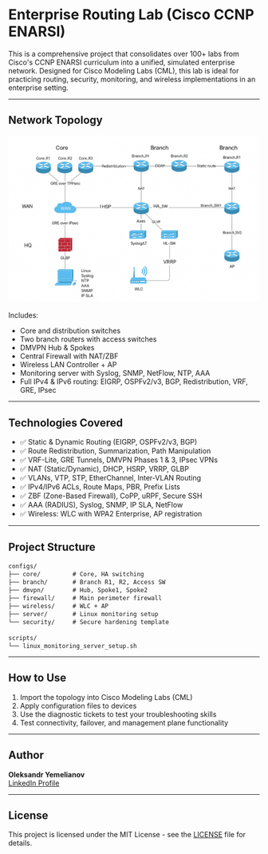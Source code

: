 
# Enterprise Routing Lab (Cisco CCNP ENARSI)

This is a comprehensive project that consolidates over 100+ labs from Cisco's CCNP ENARSI curriculum into a unified, simulated enterprise network. Designed for Cisco Modeling Labs (CML), this lab is ideal for practicing routing, security, monitoring, and wireless implementations in an enterprise setting.

---

## Network Topology

![Topology](topology/topology.png)

Includes:
- Core and distribution switches
- Two branch routers with access switches
- DMVPN Hub & Spokes
- Central Firewall with NAT/ZBF
- Wireless LAN Controller + AP
- Monitoring server with Syslog, SNMP, NetFlow, NTP, AAA
- Full IPv4 & IPv6 routing: EIGRP, OSPFv2/v3, BGP, Redistribution, VRF, GRE, IPsec

---

## Technologies Covered

- ✅ Static & Dynamic Routing (EIGRP, OSPFv2/v3, BGP)
- ✅ Route Redistribution, Summarization, Path Manipulation
- ✅ VRF-Lite, GRE Tunnels, DMVPN Phases 1 & 3, IPsec VPNs
- ✅ NAT (Static/Dynamic), DHCP, HSRP, VRRP, GLBP
- ✅ VLANs, VTP, STP, EtherChannel, Inter-VLAN Routing
- ✅ IPv4/IPv6 ACLs, Route Maps, PBR, Prefix Lists
- ✅ ZBF (Zone-Based Firewall), CoPP, uRPF, Secure SSH
- ✅ AAA (RADIUS), Syslog, SNMP, IP SLA, NetFlow
- ✅ Wireless: WLC with WPA2 Enterprise, AP registration

---

## Project Structure

```
configs/
├── core/         # Core, HA switching
├── branch/       # Branch R1, R2, Access SW
├── dmvpn/        # Hub, Spoke1, Spoke2
├── firewall/     # Main perimeter firewall
├── wireless/     # WLC + AP
├── server/       # Linux monitoring setup
└── security/     # Secure hardening template

scripts/
└── linux_monitoring_server_setup.sh
```

---

## How to Use

1. Import the topology into Cisco Modeling Labs (CML)
2. Apply configuration files to devices
3. Use the diagnostic tickets to test your troubleshooting skills
4. Test connectivity, failover, and management plane functionality

---

## Author

**Oleksandr Yemelianov**  
[LinkedIn Profile](https://www.linkedin.com/in/yemelianovaleksandr)

---

## License

This project is licensed under the MIT License - see the [LICENSE](LICENSE) file for details.
